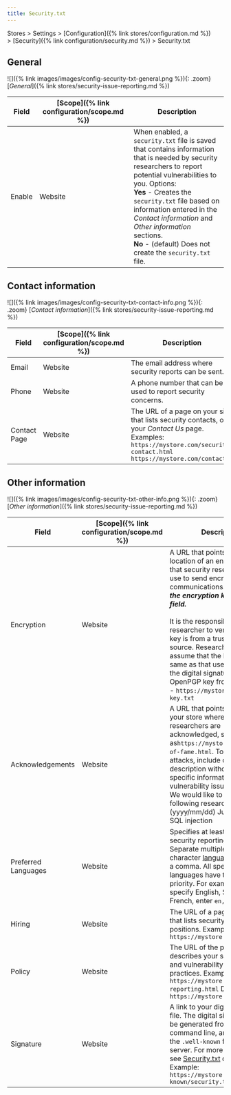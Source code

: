 ```yaml
---
title: Security.txt
---
```


Stores > Settings > [Configuration]({% link stores/configuration.md %}) > [Security]({% link configuration/security.md %}) > Security.txt

## General

![]({% link images/images/config-security-txt-general.png %}){: .zoom}
[_General_]({% link stores/security-issue-reporting.md %})

|Field|[Scope]({% link configuration/scope.md %})|Description|
|--- |--- |--- |
|Enable|Website|When enabled, a `security.txt` file is saved that contains information that is needed by security researchers to report potential vulnerabilities to you. Options:<br />**Yes** - Creates the `security.txt` file based on information entered in the _Contact information_ and _Other information_ sections.<br />**No** - (default) Does not create the `security.txt` file.|

## Contact information

![]({% link images/images/config-security-txt-contact-info.png %}){: .zoom}
[_Contact information_]({% link stores/security-issue-reporting.md %})

|Field|[Scope]({% link configuration/scope.md %})|Description|
|--- |--- |--- |
|Email|Website|The email address where security reports can be sent.|
|Phone|Website|A phone number that can be used to report security concerns.|
|Contact Page|Website|The URL of a page on your site that lists security contacts, or your _Contact Us_ page. Examples: <br/>`https://mystore.com/security-contact.html`<br/>`https://mystore.com/contact/`|

## Other information

![]({% link images/images/config-security-txt-other-info.png %}){: .zoom}
[_Other information_]({% link stores/security-issue-reporting.md %})

|Field|[Scope]({% link configuration/scope.md %})|Description|
|--- |--- |--- |
|Encryption|Website|A URL that points to the location of an encryption key that security researchers can use to send encrypted communications. _**Do not enter the encryption key in this field.**_ <br/><br/>It is the responsibility of the researcher to verify that the key is from a trustworthy source. Researchers must not assume that the key is the same as that used to generate the digital signature. Example:<br />OpenPGP key from web server - `https://mystore.com/pgp-key.txt`|
|Acknowledgements|Website|A URL that points to a page in your store where security researchers are acknowledged, such as`https://mystore.com/hall-of-fame.html`. To prevent future attacks, include only a general description without revealing specific information about vulnerability issues. Example:<br />We would like to thank the following researchers:<br />(yyyy/mm/dd) Justin Thyme - SQL injection|
|Preferred Languages|Website|Specifies at least one preferred security reporting language. Separate multiple two-character [language codes](https://en.wikipedia.org/wiki/List_of_ISO_639-1_codes) with a comma. All specified languages have the same priority. For example, to specify English, Spanish, and French, enter `en, es, fr`.|
|Hiring|Website|The URL of a page on the site that lists security-related job positions. Example: `https://mystore.com/jobs.html`|
|Policy|Website|The URL of the page that describes your security policy and vulnerability reporting practices.  Example: `https://mystore.com/security-reporting.html` Default: `https://mystore.com/security`|
|Signature|Website| A link to your digital signature file. The digital signature must be generated from the command line, and is saved in the `.well-known` folder on the server. For more information, see [Security.txt](https://github.com/magento/security-package/blob/1.0-develop/Securitytxt/README.md) on GitHub. Example: `https://mystore.com/.well-known/security.txt.sig`|
